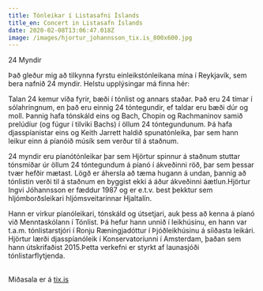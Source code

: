 ```yaml
---
title: Tónleikar í Listasafni Íslands
title_en: Concert in Listasafn Íslands
date: 2020-02-08T13:06:47.018Z
image: /images/hjortur_johannsson_tix.is_800x600.jpg
---
```

24 Myndir

Það gleður mig að tilkynna fyrstu einleikstónleikana mína í Reykjavík, sem bera nafnið 24 myndir. Helstu upplýsingar má finna hér:

Talan 24 kemur víða fyrir, bæði í tónlist og annars staðar. Það eru 24 tímar í sólahringnum, en það eru einnig 24 tóntegundir, ef taldar eru bæði dúr og moll. Þannig hafa tónskáld eins og Bach, Chopin og Rachmaninov samið prelúdíur (og fúgur í tilviki Bachs) í öllum 24 tóntegundunum. Þá hafa djasspíanistar eins og Keith Jarrett haldið spunatónleika, þar sem hann leikur einn á píanóið músík sem verður til á staðnum.

24 myndir eru píanótónleikar þar sem Hjörtur spinnur á staðnum stuttar tónsmíðar úr öllum 24 tóntegundum á píanó í ákveðinni röð, þar sem þessar tvær hefðir mætast. Lögð er áhersla að tæma hugann á undan, þannig að tónlistin verði til á staðnum en byggist ekki á áður ákveðinni áætlun.Hjörtur Ingvi Jóhannsson er fæddur 1987 og er e.t.v. best þekktur sem hljómborðsleikari hljómsveitarinnar Hjaltalín. 

Hann er virkur píanóleikari, tónskáld og útsetjari, auk þess að kenna á píanó við Menntaskólann í Tónlist. Þá hefur hann unnið í leikhúsinu, en hann var t.a.m. tónlistarstjóri í Ronju Ræningjadóttur í Þjóðleikhúsinu á síiðasta leikári. Hjörtur lærði djasspíanóleik í Konservatoríunni í Amsterdam, þaðan sem hann útskrifaðist 2015.Þetta verkefni er styrkt af launasjóði tónlistarflytjenda.

\
Miðasala er á [tix.is](https://tix.is/is/event/9729/24-myndir/)
